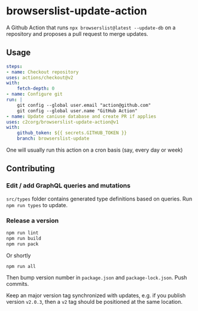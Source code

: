 # browserslist-update-action

A Github Action that runs `npx browserslist@latest --update-db` on a repository and proposes a pull request to merge updates.

## Usage

```yaml
steps:
- name: Checkout repository
uses: actions/checkout@v2
with:
    fetch-depth: 0
- name: Configure git
run: |
    git config --global user.email "action@github.com"
    git config --global user.name "GitHub Action"
- name: Update caniuse database and create PR if applies
uses: c2corg/browserslist-update-action@v1
with:
    github_token: ${{ secrets.GITHUB_TOKEN }}
    branch: browserslist-update
```

One will usually run this action on a cron basis (say, every day or week)

## Contributing

### Edit / add GraphQL queries and mutations

`src/types` folder contains generated type definitions based on queries. Run `npm run types` to update.

### Release a version

```sh
npm run lint
npm run build
npm run pack
```

Or shortly

```sh
npm run all
```

Then bump version number in `package.json` and `package-lock.json`. Push commits.

Keep an major version tag synchronized with updates, e.g. if you publish version `v2.0.3`, then a `v2` tag should be positioned at the same location.
